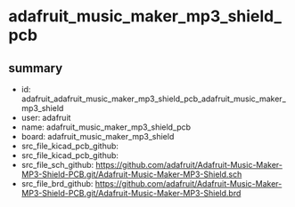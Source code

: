 # adafruit_music_maker_mp3_shield_pcb
 
## summary 
* id: adafruit_adafruit_music_maker_mp3_shield_pcb_adafruit_music_maker_mp3_shield
* user: adafruit
* name: adafruit_music_maker_mp3_shield_pcb
* board: adafruit_music_maker_mp3_shield
* src_file_kicad_pcb_github: 
* src_file_kicad_pcb_github: 
* src_file_sch_github: https://github.com/adafruit/Adafruit-Music-Maker-MP3-Shield-PCB.git/Adafruit-Music-Maker-MP3-Shield.sch
* src_file_brd_github: https://github.com/adafruit/Adafruit-Music-Maker-MP3-Shield-PCB.git/Adafruit-Music-Maker-MP3-Shield.brd



